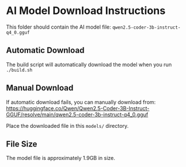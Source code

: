 # AI Model Download Instructions

This folder should contain the AI model file: `qwen2.5-coder-3b-instruct-q4_0.gguf`

## Automatic Download
The build script will automatically download the model when you run `./build.sh`

## Manual Download
If automatic download fails, you can manually download from:
https://huggingface.co/Qwen/Qwen2.5-Coder-3B-Instruct-GGUF/resolve/main/qwen2.5-coder-3b-instruct-q4_0.gguf

Place the downloaded file in this `models/` directory.

## File Size
The model file is approximately 1.9GB in size.
